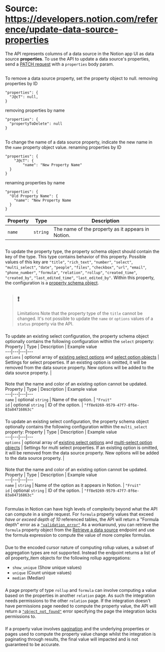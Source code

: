 # Source: https://developers.notion.com/reference/update-data-source-properties

The API represents columns of a data source in the Notion app UI as data source **properties**. 
To use the API to update a data source's properties, send a [PATCH request](https://developers.notion.com/reference/update-a-data-source) with a `properties` body param.
## [](https://developers.notion.com/reference/update-data-source-properties#remove-a-property)
To remove a data source property, set the property object to null.
removing properties by ID
```
"properties": {
  "J@cT": null,
}

```

removing properties by name
```
"properties": {
  "propertyToDelete": null
}

```

## [](https://developers.notion.com/reference/update-data-source-properties#rename-a-property)
To change the name of a data source property, indicate the new name in the `name` property object value.
renaming properties by ID
```
"properties": {
	"J@cT": {
		"name": "New Property Name"
  }
}

```

renaming properties by name
```
"properties": {
  "Old Property Name": {
    "name": "New Property Name
  }
}

```

Property | Type | Description  
---|---|---  
`name` | `string` | The name of the property as it appears in Notion.  
## [](https://developers.notion.com/reference/update-data-source-properties#update-property-type)
To update the property type, the property schema object should contain the key of the type. This type contains behavior of this property. Possible values of this key are `"title"`, `"rich_text"`, `"number"`, `"select"`, `"multi_select"`, `"date"`, `"people"`, `"files"`, `"checkbox"`, `"url"`, `"email"`, `"phone_number"`, `"formula"`, `"relation"`, `"rollup"`, `"created_time"`, `"created_by"`, `"last_edited_time"`, `"last_edited_by"`. Within this property, the configuration is a [property schema object](https://developers.notion.com/reference/property-schema-object).
> ## ❗️
> Limitations
> Note that the property type of the `title` cannot be changed.
> It's not possible to update the `name` or `options` values of a `status` property via the API.
### [](https://developers.notion.com/reference/update-data-source-properties#select-configuration-updates)
To update an existing select configuration, the property schema object optionally contains the following configuration within the `select` property:
Property | Type | Description | Example value  
---|---|---|---  
`options` | optional array of [existing select options](https://developers.notion.com/reference/update-data-source-properties#existing-select-options) and [select option objects](https://developers.notion.com/reference/create-a-database#select-options) | Settings for select properties. If an existing option is omitted, it will be removed from the data source property. New options will be added to the data source property. |   
#### [](https://developers.notion.com/reference/update-data-source-properties#existing-select-options)
Note that the name and color of an existing option cannot be updated. 
Property | Type | Description | Example value  
---|---|---|---  
`name` | optional `string` | Name of the option. | `"Fruit"`  
`id` | optional `string` | ID of the option. | `"ff8e9269-9579-47f7-8f6e-83a84716863c" `  
### [](https://developers.notion.com/reference/update-data-source-properties#multi-select-configuration-updates)
To update an existing select configuration, the property schema object optionally contains the following configuration within the `multi_select` property:
Property | Type | Description | Example value  
---|---|---|---  
`options` | optional array of [existing select options](https://developers.notion.com/reference/update-data-source-properties#existing-multi-select-options) and [multi-select option objects](https://developers.notion.com/reference/create-a-database#multi-select-options) | Settings for multi select properties. If an existing option is omitted, it will be removed from the data source property. New options will be added to the data source property. |   
#### [](https://developers.notion.com/reference/update-data-source-properties#existing-multi-select-options)
Note that the name and color of an existing option cannot be updated. 
Property | Type | Description | Example value  
---|---|---|---  
`name` | `string` | Name of the option as it appears in Notion. | `"Fruit"`  
`id` | optional `string` | ID of the option. | `"ff8e9269-9579-47f7-8f6e-83a84716863c" `  
## [](https://developers.notion.com/reference/update-data-source-properties#limitations)
### [](https://developers.notion.com/reference/update-data-source-properties#formula-maximum-depth)
Formulas in Notion can have high levels of complexity beyond what the API can compute in a single request. For `formula` property values that exceed _have or exceed depth of 10_ referenced tables, the API will return a "Formula depth" error as a [`"validation_error"`](https://developers.notion.com/reference/errors)
As a workaround, you can retrieve the `formula` property object from the [Retrieve a data source](https://developers.notion.com/reference/retrieve-a-data-source) endpoint and use the formula expression to compute the value of more complex formulas. 
### [](https://developers.notion.com/reference/update-data-source-properties#unsupported-rollup-aggregations)
Due to the encoded cursor nature of computing rollup values, a subset of aggregation types are not supported. Instead the endpoint returns a list of _all_ property_item objects for the following rollup aggregations:
  * `show_unique` (Show unique values)
  * `unique` (Count unique values)
  * `median` (Median)


### [](https://developers.notion.com/reference/update-data-source-properties#could-not-find-pagedata-source-error)
A page property of type `rollup` and `formula` can involve computing a value based on the properties in another `relation` page. As such the integration needs permissions to the other `relation` page. If the integration doesn't have permissions page needed to compute the property value, the API will return a [`"object_not_found"`](https://developers.notion.com/reference/errors) error specifying the page the integration lacks permissions to. 
### [](https://developers.notion.com/reference/update-data-source-properties#property-value-doesnt-match-ui-after-pagination)
If a property value involves [pagination](https://developers.notion.com/reference/pagination) and the underlying properties or pages used to compute the property value change whilst the integration is paginating through results, the final value will impacted and is not guaranteed to be accurate.
